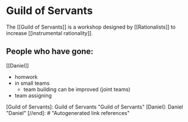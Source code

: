 # Guild of Servants

The [[Guild of Servants]] is a workshop designed by [[Rationalists]] to increase [[instrumental rationality]]. 



## People who have gone:

[[Daniel]]



- homwork
- in small teams
	- team building can be improved (joint teams)
- team assigning

 
[//begin]: # "Autogenerated link references for markdown compatibility"
[Guild of Servants]: Guild of Servants "Guild of Servants"
[Daniel]: Daniel "Daniel"
[//end]: # "Autogenerated link references"